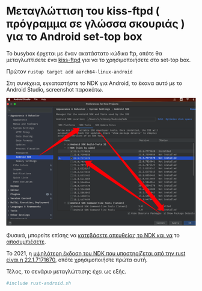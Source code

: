 # Μεταγλώττιση του kiss-ftpd ( πρόγραμμα σε γλώσσα σκουριάς ) για το Android set-top box

Το busybox έρχεται με έναν ακατάστατο κώδικα ftp, οπότε θα μεταγλωττίσετε ένα [kiss-ftpd](https://github.com/moparisthebest/kiss-ftpd) για να το χρησιμοποιήσετε στο set-top box.

Πρώτον `rustup target add aarch64-linux-android`

Στη συνέχεια, εγκαταστήστε το NDK για Android, το έκανα αυτό με το Android Studio, screenshot παρακάτω.

![](https://raw.githubusercontent.com/gcxfd/img/gh-pages/qcUqsK.png)

Φυσικά, μπορείτε επίσης να [κατεβάσετε απευθείας το NDK και να](https://developer.android.com/ndk/downloads) το [αποσυμπιέσετε](https://developer.android.com/ndk/downloads).

Το 2021, η [υψηλότερη έκδοση του NDK που υποστηρίζεται από την rust είναι η 22.1.7171670](https://github.com/mozilla/rust-android-gradle/issues/75#issuecomment-970179046), οπότε χρησιμοποιήστε πρώτα αυτή.

Τέλος, το σενάριο μεταγλώττισης έχει ως εξής.

```bash
#include rust-android.sh
```